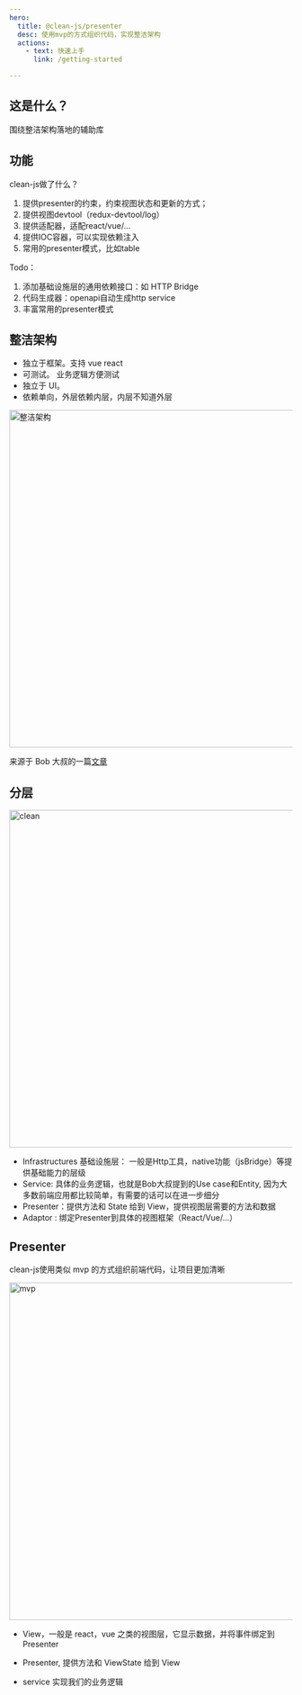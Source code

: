 ```yaml
---
hero:
  title: @clean-js/presenter
  desc: 使用mvp的方式组织代码，实现整洁架构
  actions:
    - text: 快速上手
      link: /getting-started

---
```

## 这是什么？
围绕整洁架构落地的辅助库
## 功能  

clean-js做了什么？

1. 提供presenter的约束，约束视图状态和更新的方式；
2. 提供视图devtool（redux-devtool/log）
3. 提供适配器，适配react/vue/...
4. 提供IOC容器，可以实现依赖注入
5. 常用的presenter模式，比如table
   
Todo：
1. 添加基础设施层的通用依赖接口：如 HTTP Bridge
2. 代码生成器：openapi自动生成http service
3. 丰富常用的presenter模式
  

## 整洁架构

- 独立于框架。支持 vue react
- 可测试。 业务逻辑方便测试
- 独立于 UI。
- 依赖单向，外层依赖内层，内层不知道外层

 <img src="https://lulusir.github.io/clean-js/CleanArchitecture.jpg" width = "600"  alt="整洁架构" align=center />

来源于 Bob 大叔的一篇[文章](https://blog.cleancoder.com/uncle-bob/2012/08/13/the-clean-architecture.html)



## 分层

<img src="https://lulusir.github.io/clean-js/clean-js.png" width = "600"  alt="clean" align=center />  

- Infrastructures 基础设施层： 一般是Http工具，native功能（jsBridge）等提供基础能力的层级
- Service: 具体的业务逻辑，也就是Bob大叔提到的Use case和Entity, 因为大多数前端应用都比较简单，有需要的话可以在进一步细分
- Presenter：提供方法和 State 给到 View，提供视图层需要的方法和数据
- Adaptor : 绑定Presenter到具体的视图框架（React/Vue/...）


##  Presenter

clean-js使用类似 mvp 的方式组织前端代码，让项目更加清晰

<img src="https://lulusir.github.io/clean-js/mvp.png" width = "600"  alt="mvp" align=center />


- View，一般是 react，vue 之类的视图层，它显示数据，并将事件绑定到 Presenter

- Presenter, 提供方法和 ViewState 给到 View

- service 实现我们的业务逻辑